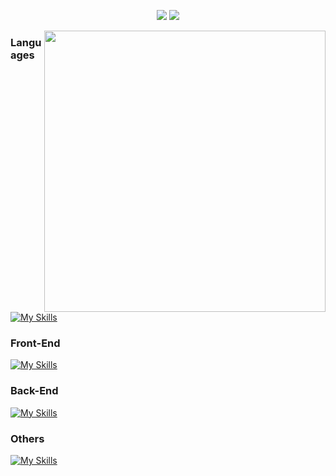 

  
<div align="center">

  [![](https://img.shields.io/badge/LinkedIn-0077B5?style=for-the-badge&logo=linkedin&logoColor=white)]([https://www.linkedin.com/in/vinicius-benfica/](https://www.linkedin.com/in/sandro-thimoteo-312511287/))
  [![](https://img.shields.io/badge/Instagram-E4405F?style=for-the-badge&logo=instagram&logoColor=white)]([https://www.instagram.com/vb_benfica/](https://www.instagram.com/ssouzathimoteo/))
</div>


<img align="right" height="450" width="450" src="https://i.pinimg.com/originals/5e/b1/16/5eb11602ed6c805919e0842d1b70cc9a.gif"/>

  <div align="left">

  ### Languages
  [![My Skills](https://skillicons.dev/icons?i=js,java,c,ts,mysql,lua)](https://skillicons.dev)

  ### Front-End
  [![My Skills](https://skillicons.dev/icons?i=html,css)](https://skillicons.dev)

  ### Back-End
  [![My Skills](https://skillicons.dev/icons?i=nodejs,spring)](https://skillicons.dev) 


  ### Others
  
  [![My Skills](https://skillicons.dev/icons?i=git,postman,idea,vscodefigma)](https://skillicons.dev)
 
  </div>
